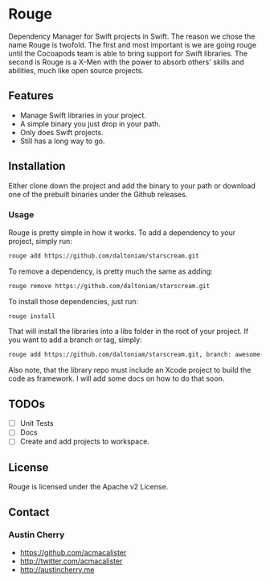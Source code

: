 # Rouge

Dependency Manager for Swift projects in Swift. The reason we chose the name Rouge is twofold. The first and most important is we are going rouge until the Cocoapods team is able to bring support for Swift libraries. The second is Rouge is a X-Men with the power to absorb others' skills and abilities, much like open source projects. 

## Features

- Manage Swift libraries in your project.
- A simple binary you just drop in your path.
- Only does Swift projects.
- Still has a long way to go.

## Installation

Either clone down the project and add the binary to your path or download one of the prebuilt binaries under the Github releases.

### Usage

Rouge is pretty simple in how it works. To add a dependency to your project, simply run:

```bash
rouge add https://github.com/daltoniam/starscream.git
```

To remove a dependency, is pretty much the same as adding:

```bash
rouge remove https://github.com/daltoniam/starscream.git
```

To install those dependencies, just run:

```bash
rouge install
```

That will install the libraries into a libs folder in the root of your project. If you want to add a branch or tag, simply:

```bash
rouge add https://github.com/daltoniam/starscream.git, branch: awesome-branch
```

Also note, that the library repo must include an Xcode project to build the code as framework. I will add some docs on how to do that soon.

## TODOs

- [ ] Unit Tests
- [ ] Docs
- [ ] Create and add projects to workspace.

## License

Rouge is licensed under the Apache v2 License.

## Contact

### Austin Cherry ###
* https://github.com/acmacalister
* http://twitter.com/acmacalister
* http://austincherry.me 